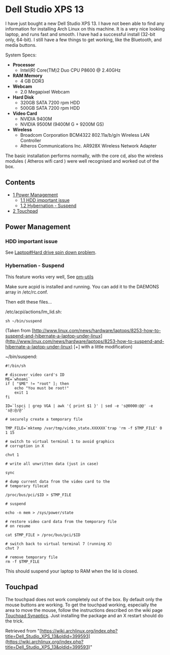 # Dell Studio XPS 13

I have just bought a new Dell Studio XPS 13\. I have not been able to find any information for installing Arch Linux on this machine. It is a very nice looking laptop, and runs fast and smooth. I have had a successful install (32-bit only, 64-bit). I still have a few things to get working, like the Bluetooth, and media buttons.

System Specs:

*   **Processor**
    *   Intel(R) Core(TM)2 Duo CPU P8600 @ 2.40GHz
*   **RAM Memory**
    *   4 GB DDR3
*   **Webcam**
    *   2.0 Megapixel Webcam
*   **Hard Disk**
    *   320GB SATA 7200 rpm HDD
    *   500GB SATA 7200 rpm HDD
*   **Video Card**
    *   NVIDIA 9400M
    *   NVIDIA 9500M (9400M G + 9200M GS)
*   **Wireless**
    *   Broadcom Corporation BCM4322 802.11a/b/g/n Wireless LAN Controller
    *   Atheros Communications Inc. AR928X Wireless Network Adapter

The basic installation performs normally, with the core cd, also the wireless modules ( Atheros wifi card ) were well recognised and worked out of the box.

## Contents

*   [1 Power Management](#Power_Management)
    *   [1.1 HDD important issue](#HDD_important_issue)
    *   [1.2 Hybernation - Suspend](#Hybernation_-_Suspend)
*   [2 Touchpad](#Touchpad)

## Power Management

### HDD important issue

See [Laptop#Hard drive spin down problem](/index.php/Laptop#Hard_drive_spin_down_problem "Laptop").

### Hybernation - Suspend

This feature works very well, See [pm-utils](/index.php/Pm-utils "Pm-utils")

Make sure acpid is installed and running. You can add it to the DAEMONS array in /etc/rc.conf.

Then edit these files...

/etc/acpi/actions/lm_lid.sh:

```
sh ~/bin/suspend

```

(Taken from [http://www.linux.com/news/hardware/laptops/8253-how-to-suspend-and-hibernate-a-laptop-under-linux](http://www.linux.com/news/hardware/laptops/8253-how-to-suspend-and-hibernate-a-laptop-under-linux) [+] with a little modification)

~/bin/suspend:

```
#!/bin/sh

# discover video card's ID
ME=`whoami`
if [ "$ME" != "root" ]; then
    echo "You must be root!"
    exit 1
fi

ID=`lspci | grep VGA | awk '{ print $1 }' | sed -e 's@0000:@@' -e 's@:@/@'`

# securely create a temporary file

TMP_FILE=`mktemp /var/tmp/video_state.XXXXXX`trap 'rm -f $TMP_FILE' 0 1 15

# switch to virtual terminal 1 to avoid graphics
# corruption in X

chvt 1

# write all unwritten data (just in case)

sync

# dump current data from the video card to the
# temporary filecat 

/proc/bus/pci/$ID > $TMP_FILE

# suspend

echo -n mem > /sys/power/state

# restore video card data from the temporary file
# on resume

cat $TMP_FILE > /proc/bus/pci/$ID

# switch back to virtual terminal 7 (running X)
chvt 7

# remove temporary file
rm -f $TMP_FILE

```

This should suspend your laptop to RAM when the lid is closed.

## Touchpad

The touchpad does not work completely out of the box. By default only the mouse buttons are working. To get the touchpad working, especially the area to move the mouse, follow the instructions described on the wiki page [Touchpad Synaptics](/index.php/Touchpad_Synaptics "Touchpad Synaptics"). Just installing the package and an X restart should do the trick.

Retrieved from "[https://wiki.archlinux.org/index.php?title=Dell_Studio_XPS_13&oldid=399593](https://wiki.archlinux.org/index.php?title=Dell_Studio_XPS_13&oldid=399593)"